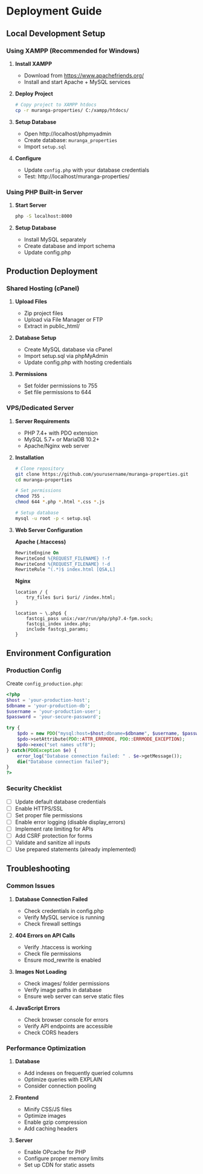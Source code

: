 # Deployment Guide

## Local Development Setup

### Using XAMPP (Recommended for Windows)

1. **Install XAMPP**
   - Download from https://www.apachefriends.org/
   - Install and start Apache + MySQL services

2. **Deploy Project**
   ```bash
   # Copy project to XAMPP htdocs
   cp -r muranga-properties/ C:/xampp/htdocs/
   ```

3. **Setup Database**
   - Open http://localhost/phpmyadmin
   - Create database: `muranga_properties`
   - Import `setup.sql`

4. **Configure**
   - Update `config.php` with your database credentials
   - Test: http://localhost/muranga-properties/

### Using PHP Built-in Server

1. **Start Server**
   ```bash
   php -S localhost:8000
   ```

2. **Setup Database**
   - Install MySQL separately
   - Create database and import schema
   - Update config.php

## Production Deployment

### Shared Hosting (cPanel)

1. **Upload Files**
   - Zip project files
   - Upload via File Manager or FTP
   - Extract in public_html/

2. **Database Setup**
   - Create MySQL database via cPanel
   - Import setup.sql via phpMyAdmin
   - Update config.php with hosting credentials

3. **Permissions**
   - Set folder permissions to 755
   - Set file permissions to 644

### VPS/Dedicated Server

1. **Server Requirements**
   - PHP 7.4+ with PDO extension
   - MySQL 5.7+ or MariaDB 10.2+
   - Apache/Nginx web server

2. **Installation**
   ```bash
   # Clone repository
   git clone https://github.com/yourusername/muranga-properties.git
   cd muranga-properties
   
   # Set permissions
   chmod 755 .
   chmod 644 *.php *.html *.css *.js
   
   # Setup database
   mysql -u root -p < setup.sql
   ```

3. **Web Server Configuration**
   
   **Apache (.htaccess)**
   ```apache
   RewriteEngine On
   RewriteCond %{REQUEST_FILENAME} !-f
   RewriteCond %{REQUEST_FILENAME} !-d
   RewriteRule ^(.*)$ index.html [QSA,L]
   ```
   
   **Nginx**
   ```nginx
   location / {
       try_files $uri $uri/ /index.html;
   }
   
   location ~ \.php$ {
       fastcgi_pass unix:/var/run/php/php7.4-fpm.sock;
       fastcgi_index index.php;
       include fastcgi_params;
   }
   ```

## Environment Configuration

### Production Config
Create `config_production.php`:
```php
<?php
$host = 'your-production-host';
$dbname = 'your-production-db';
$username = 'your-production-user';
$password = 'your-secure-password';

try {
    $pdo = new PDO("mysql:host=$host;dbname=$dbname", $username, $password);
    $pdo->setAttribute(PDO::ATTR_ERRMODE, PDO::ERRMODE_EXCEPTION);
    $pdo->exec("set names utf8");
} catch(PDOException $e) {
    error_log("Database connection failed: " . $e->getMessage());
    die("Database connection failed");
}
?>
```

### Security Checklist

- [ ] Update default database credentials
- [ ] Enable HTTPS/SSL
- [ ] Set proper file permissions
- [ ] Enable error logging (disable display_errors)
- [ ] Implement rate limiting for APIs
- [ ] Add CSRF protection for forms
- [ ] Validate and sanitize all inputs
- [ ] Use prepared statements (already implemented)

## Troubleshooting

### Common Issues

1. **Database Connection Failed**
   - Check credentials in config.php
   - Verify MySQL service is running
   - Check firewall settings

2. **404 Errors on API Calls**
   - Verify .htaccess is working
   - Check file permissions
   - Ensure mod_rewrite is enabled

3. **Images Not Loading**
   - Check images/ folder permissions
   - Verify image paths in database
   - Ensure web server can serve static files

4. **JavaScript Errors**
   - Check browser console for errors
   - Verify API endpoints are accessible
   - Check CORS headers

### Performance Optimization

1. **Database**
   - Add indexes on frequently queried columns
   - Optimize queries with EXPLAIN
   - Consider connection pooling

2. **Frontend**
   - Minify CSS/JS files
   - Optimize images
   - Enable gzip compression
   - Add caching headers

3. **Server**
   - Enable OPcache for PHP
   - Configure proper memory limits
   - Set up CDN for static assets